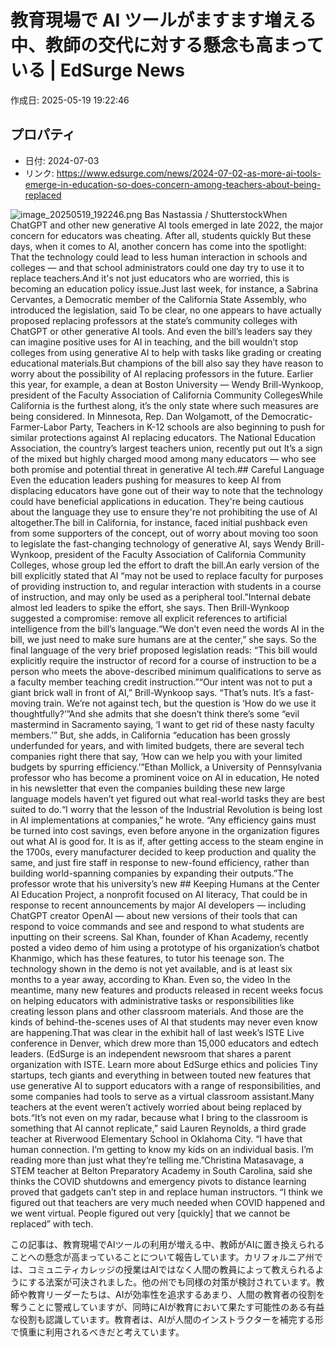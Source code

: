 # 教育現場で AI ツールがますます増える中、教師の交代に対する懸念も高まっている | EdSurge News

作成日: 2025-05-19 19:22:46

## プロパティ

- 日付: 2024-07-03
- リンク: https://www.edsurge.com/news/2024-07-02-as-more-ai-tools-emerge-in-education-so-does-concern-among-teachers-about-being-replaced

![image_20250519_192246.png](../assets/image_20250519_192246.png)
Bas Nastassia / ShutterstockWhen ChatGPT and other new generative AI tools emerged in late 2022, the major concern for educators was cheating. After all, students quickly But these days, when it comes to AI, another concern has come into the spotlight: That the technology could lead to less human interaction in schools and colleges — and that school administrators could one day try to use it to replace teachers.And it's not just educators who are worried, this is becoming an education policy issue.Just last week, for instance, a Sabrina Cervantes, a Democratic member of the California State Assembly, who introduced the legislation, said To be clear, no one appears to have actually proposed replacing professors at the state’s community colleges with ChatGPT or other generative AI tools. And even the bill’s leaders say they can imagine positive uses for AI in teaching, and the bill wouldn’t stop colleges from using generative AI to help with tasks like grading or creating educational materials.But champions of the bill also say they have reason to worry about the possibility of AI replacing professors in the future. Earlier this year, for example, a dean at Boston University — Wendy Brill-Wynkoop, president of the Faculty Association of California Community CollegesWhile California is the furthest along, it’s the only state where such measures are being considered. In Minnesota, Rep. Dan Wolgamott, of the Democratic-Farmer-Labor Party, Teachers in K-12 schools are also beginning to push for similar protections against AI replacing educators. The National Education Association, the country’s largest teachers union, recently put out It’s a sign of the mixed but highly charged mood among many educators — who see both promise and potential threat in generative AI tech.## Careful Language
Even the education leaders pushing for measures to keep AI from displacing educators have gone out of their way to note that the technology could have beneficial applications in education. They're being cautious about the language they use to ensure they're not prohibiting the use of AI altogether.The bill in California, for instance, faced initial pushback even from some supporters of the concept, out of worry about moving too soon to legislate the fast-changing technology of generative AI, says Wendy Brill-Wynkoop, president of the Faculty Association of California Community Colleges, whose group led the effort to draft the bill.An early version of the bill explicitly stated that AI “may not be used to replace faculty for purposes of providing instruction to, and regular interaction with students in a course of instruction, and may only be used as a peripheral tool.”Internal debate almost led leaders to spike the effort, she says. Then Brill-Wynkoop suggested a compromise: remove all explicit references to artificial intelligence from the bill’s language.“We don’t even need the words AI in the bill, we just need to make sure humans are at the center,” she says. So the final language of the very brief proposed legislation reads: “This bill would explicitly require the instructor of record for a course of instruction to be a person who meets the above-described minimum qualifications to serve as a faculty member teaching credit instruction.”“Our intent was not to put a giant brick wall in front of AI,” Brill-Wynkoop says. “That’s nuts. It’s a fast-moving train. We’re not against tech, but the question is ‘How do we use it thoughtfully?’”And she admits that she doesn’t think there’s some “evil mastermind in Sacramento saying, ‘I want to get rid of these nasty faculty members.’” But, she adds, in California “education has been grossly underfunded for years, and with limited budgets, there are several tech companies right there that say, ‘How can we help you with your limited budgets by spurring efficiency.’”Ethan Mollick, a University of Pennsylvania professor who has become a prominent voice on AI in education, He noted in his newsletter that even the companies building these new large language models haven’t yet figured out what real-world tasks they are best suited to do.“I worry that the lesson of the Industrial Revolution is being lost in AI implementations at companies,” he wrote. “Any efficiency gains must be turned into cost savings, even before anyone in the organization figures out what AI is good for. It is as if, after getting access to the steam engine in the 1700s, every manufacturer decided to keep production and quality the same, and just fire staff in response to new-found efficiency, rather than building world-spanning companies by expanding their outputs.”The professor wrote that his university’s new ## Keeping Humans at the Center
AI Education Project, a nonprofit focused on AI literacy, That could be in response to recent announcements by major AI developers — including ChatGPT creator OpenAI — about new versions of their tools that can respond to voice commands and see and respond to what students are inputting on their screens. Sal Khan, founder of Khan Academy, recently posted a video demo of him using a prototype of his organization’s chatbot Khanmigo, which has these features, to tutor his teenage son. The technology shown in the demo is not yet available, and is at least six months to a year away, according to Khan. Even so, the video In the meantime, many new features and products released in recent weeks focus on helping educators with administrative tasks or responsibilities like creating lesson plans and other classroom materials. And those are the kinds of behind-the-scenes uses of AI that students may never even know are happening.That was clear in the exhibit hall of last week’s ISTE Live conference in Denver, which drew more than 15,000 educators and edtech leaders. (EdSurge is an independent newsroom that shares a parent organization with ISTE. Learn more about EdSurge ethics and policies Tiny startups, tech giants and everything in between touted new features that use generative AI to support educators with a range of responsibilities, and some companies had tools to serve as a virtual classroom assistant.Many teachers at the event weren’t actively worried about being replaced by bots.“It’s not even on my radar, because what I bring to the classroom is something that AI cannot replicate,” said Lauren Reynolds, a third grade teacher at Riverwood Elementary School in Oklahoma City. “I have that human connection. I’m getting to know my kids on an individual basis. I’m reading more than just what they’re telling me.”Christina Matasavage, a STEM teacher at Belton Preparatory Academy in South Carolina, said she thinks the COVID shutdowns and emergency pivots to distance learning proved that gadgets can’t step in and replace human instructors. “I think we figured out that teachers are very much needed when COVID happened and we went virtual. People figured out very [quickly] that we cannot be replaced” with tech.

この記事は、教育現場でAIツールの利用が増える中、教師がAIに置き換えられることへの懸念が高まっていることについて報告しています。カリフォルニア州では、コミュニティカレッジの授業はAIではなく人間の教員によって教えられるようにする法案が可決されました。他の州でも同様の対策が検討されています。教師や教育リーダーたちは、AIが効率性を追求するあまり、人間の教育者の役割を奪うことに警戒していますが、同時にAIが教育において果たす可能性のある有益な役割も認識しています。教育者は、AIが人間のインストラクターを補完する形で慎重に利用されるべきだと考えています。